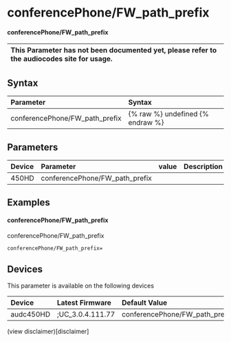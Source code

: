﻿---
description: conferencePhone/FW_path_prefix
search: false
---

# conferencePhone/FW_path_prefix

#### conferencePhone/FW_path_prefix


| This Parameter has not been documented yet, please refer to the audiocodes site for usage.  |
| :--- |

## Syntax
| Parameter | Syntax |
| :--- | :--- |
|conferencePhone/FW_path_prefix | {% raw %} undefined {% endraw %} |

## Parameters
|Device|Parameter|value|Description|
|:---|:---|:---|:---|
| 450HD | conferencePhone/FW_path_prefix |  |  |

## Examples
#### conferencePhone/FW_path_prefix

conferencePhone/FW_path_prefix

```
conferencePhone/FW_path_prefix=
```

## Devices
This parameter is available on the following devices

| Device | Latest Firmware | Default Value |
|:---|:---|:---|
| audc450HD | ;UC_3.0.4.111.77 | conferencePhone/FW_path_prefix= 

(view disclaimer)[disclaimer]
